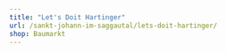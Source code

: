 ```yaml
---
title: "Let's Doit Hartinger"
url: /sankt-johann-im-saggautal/lets-doit-hartinger/
shop: Baumarkt
---
```

